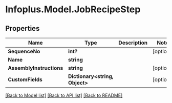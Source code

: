 # Infoplus.Model.JobRecipeStep
## Properties

Name | Type | Description | Notes
------------ | ------------- | ------------- | -------------
**SequenceNo** | **int?** |  | [optional] 
**Name** | **string** |  | 
**AssemblyInstructions** | **string** |  | [optional] 
**CustomFields** | **Dictionary&lt;string, Object&gt;** |  | [optional] 

[[Back to Model list]](../README.md#documentation-for-models) [[Back to API list]](../README.md#documentation-for-api-endpoints) [[Back to README]](../README.md)

